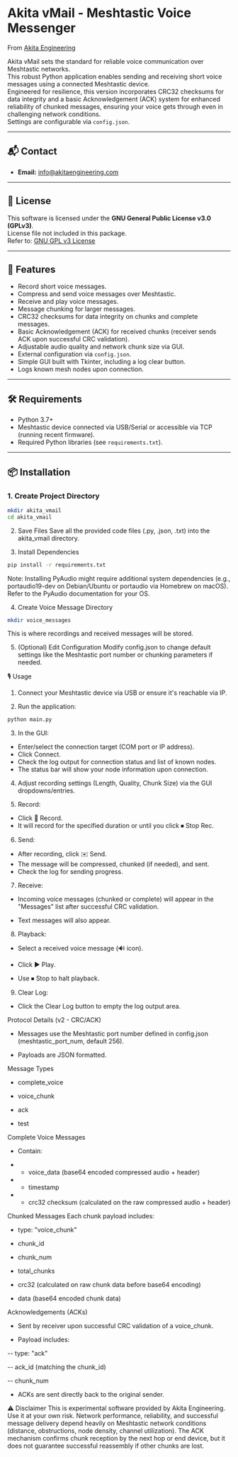 # Akita vMail - Meshtastic Voice Messenger

From [Akita Engineering](https://www.akitaengineering.com)

Akita vMail sets the standard for reliable voice communication over Meshtastic networks.  
This robust Python application enables sending and receiving short voice messages using a connected Meshtastic device.  
Engineered for resilience, this version incorporates CRC32 checksums for data integrity and a basic Acknowledgement (ACK) system for enhanced reliability of chunked messages, ensuring your voice gets through even in challenging network conditions.  
Settings are configurable via `config.json`.

---

## 📬 Contact

- **Email:** info@akitaengineering.com

---

## 📜 License

This software is licensed under the **GNU General Public License v3.0 (GPLv3)**.  
License file not included in this package.  
Refer to: [GNU GPL v3 License](https://www.gnu.org/licenses/gpl-3.0.en.html)

---

## 🚀 Features

- Record short voice messages.
- Compress and send voice messages over Meshtastic.
- Receive and play voice messages.
- Message chunking for larger messages.
- CRC32 checksums for data integrity on chunks and complete messages.
- Basic Acknowledgement (ACK) for received chunks (receiver sends ACK upon successful CRC validation).
- Adjustable audio quality and network chunk size via GUI.
- External configuration via `config.json`.
- Simple GUI built with Tkinter, including a log clear button.
- Logs known mesh nodes upon connection.

---

## 🛠️ Requirements

- Python 3.7+
- Meshtastic device connected via USB/Serial or accessible via TCP (running recent firmware).
- Required Python libraries (see `requirements.txt`).

---

## 📦 Installation

### 1. Create Project Directory
```bash
mkdir akita_vmail
cd akita_vmail
```
2. Save Files
Save all the provided code files (.py, .json, .txt) into the akita_vmail directory.

3. Install Dependencies
```bash
pip install -r requirements.txt
```
Note: Installing PyAudio might require additional system dependencies (e.g., portaudio19-dev on Debian/Ubuntu or portaudio via Homebrew on macOS).
Refer to the PyAudio documentation for your OS.

4. Create Voice Message Directory
```bash
mkdir voice_messages
```
This is where recordings and received messages will be stored.

5. (Optional) Edit Configuration
Modify config.json to change default settings like the Meshtastic port number or chunking parameters if needed.

🎙️ Usage
1. Connect your Meshtastic device via USB or ensure it's reachable via IP.

2. Run the application:
```bash
python main.py
```
3. In the GUI:

- Enter/select the connection target (COM port or IP address).
- Click Connect.
- Check the log output for connection status and list of known nodes.
- The status bar will show your node information upon connection.

4. Adjust recording settings (Length, Quality, Chunk Size) via the GUI dropdowns/entries.

5. Record:

- Click 🎤 Record.
- It will record for the specified duration or until you click ⏹ Stop Rec.

6. Send:

- After recording, click ✉️ Send.
- The message will be compressed, chunked (if needed), and sent.
- Check the log for sending progress.

7. Receive:

- Incoming voice messages (chunked or complete) will appear in the "Messages" list after successful CRC validation.

- Text messages will also appear.

8. Playback:

- Select a received voice message (🔊 icon).

- Click ▶ Play.

- Use ⏹ Stop to halt playback.

9. Clear Log:

- Click the Clear Log button to empty the log output area.

Protocol Details (v2 - CRC/ACK)
- Messages use the Meshtastic port number defined in config.json (meshtastic_port_num, default 256).

- Payloads are JSON formatted.

Message Types
- complete_voice

- voice_chunk

- ack

- test

Complete Voice Messages
- Contain:

- - voice_data (base64 encoded compressed audio + header)

- - timestamp

- - crc32 checksum (calculated on the raw compressed audio + header)

Chunked Messages
Each chunk payload includes:

- type: "voice_chunk"

- chunk_id

- chunk_num

- total_chunks

- crc32 (calculated on raw chunk data before base64 encoding)

- data (base64 encoded chunk data)

Acknowledgements (ACKs)
- Sent by receiver upon successful CRC validation of a voice_chunk.

- Payload includes:

-- type: "ack"

-- ack_id (matching the chunk_id)

-- chunk_num

- ACKs are sent directly back to the original sender.

⚠️ Disclaimer
This is experimental software provided by Akita Engineering. Use it at your own risk.
Network performance, reliability, and successful message delivery depend heavily on Meshtastic network conditions (distance, obstructions, node density, channel utilization).
The ACK mechanism confirms chunk reception by the next hop or end device, but it does not guarantee successful reassembly if other chunks are lost.


